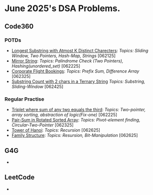 # June 2025's DSA Problems.

## Code360

### POTDs
- [Longest Substring with Atmost K Distinct Charecters](./CN/POTD_062125_CN_m_Longest-Substring--Atmost-K-distinct-chars.cpp):
    _Topics: Sliding Window, Two Pointers, Hash-Map, Strings_ [062125]
- [Mirror String](./CN/POTD_062225_CN_e_Mirror-String.cpp):
    _Topics: Palindrome Check (Two Pointers), Hashing(unordered\_set)_ [062225] 
- [Corporate Flight Bookings](./CN/POTD_062325_CN_e_Corporate-Flight-Bookings.cpp):
    _Topics: Prefix Sum, Difference Array_ [062325]
- [Substring Count with 2 chars in a Ternary String](./CN/POTD_062425_CN_m_Substrs-with-2Chars-in-Ternary-String.cpp)
    _Topics: Substring, Sliding-Window_ [062425]

### Regular Practise
- [Triplet where sum of any two equals the third](./CN/RegularPractise/Prob_062225_CN_e_Sum-Of-Two-Eq-Third.cpp): 
    _Topics: Two-pointer, array sorting, abstraction of logic(Fix-one)_ [062225]
- [Pair-Sum in Rotated Sorted Array](./CN/RegularPractise/Prob_062325_CN_e_PairSum-in-Rot-Sorted-Array.cpp):
    _Topics: Pivot-element finding, Circular-Two-Pointer_ [062325]
- [Tower of Hanoi](./CN/RegularPractise/Prob_062625_GEN_Tower-Of-Hanoi.cpp):
    _Topics: Recursion_ [062625]
- [Family Structure](./CN/RegularPractise/Prob_062625_CN_e_Family-Structure-MF.cpp):
    _Topics: Resursion, Bit-Manipulation_ [062625]

## G4G 
- []()

## LeetCode
- []()